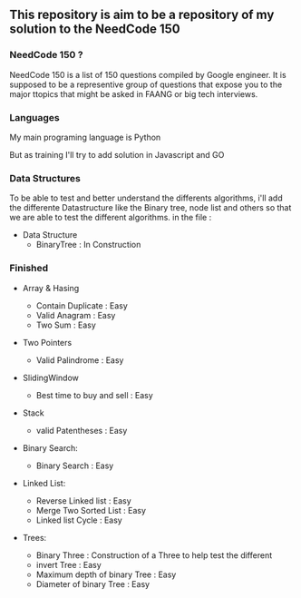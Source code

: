 ## This repository is aim to be a repository of my solution to the NeedCode 150

### NeedCode 150 ?

NeedCode 150 is a list of 150 questions compiled by Google engineer. It is supposed to be a
representive group of questions that expose you to the major ttopics that might be asked in FAANG
or big tech interviews.

### Languages

My main programing language is Python

But as training I'll try to add solution in Javascript and GO

### Data Structures

To be able to test and better understand the differents algorithms, i'll add the differente Datastructure
like the Binary tree, node list and others so that we are able to test the different algorithms.
in the file :

- Data Structure
  - BinaryTree : In Construction

### Finished

- Array & Hasing

  - Contain Duplicate : Easy
  - Valid Anagram : Easy
  - Two Sum : Easy

- Two Pointers

  - Valid Palindrome : Easy

- SlidingWindow

  - Best time to buy and sell : Easy

- Stack

  - valid Patentheses : Easy

- Binary Search:

  - Binary Search : Easy

- Linked List:

  - Reverse Linked list : Easy
  - Merge Two Sorted List : Easy
  - Linked list Cycle : Easy

- Trees:
  - Binary Three : Construction of a Three to help test the different
  - invert Tree : Easy
  - Maximum depth of binary Tree : Easy
  - Diameter of binary Tree : Easy
